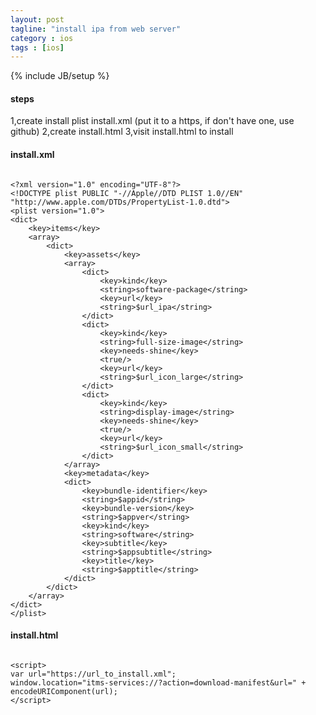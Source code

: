 ```yaml
---
layout: post
tagline: "install ipa from web server"
category : ios
tags : [ios]
---
```

{% include JB/setup %}

#### steps

1,create install plist install.xml (put it to a https, if don't have one, use github)
2,create install.html
3,visit install.html to install

#### install.xml

```

<?xml version="1.0" encoding="UTF-8"?>
<!DOCTYPE plist PUBLIC "-//Apple//DTD PLIST 1.0//EN" "http://www.apple.com/DTDs/PropertyList-1.0.dtd">
<plist version="1.0">
<dict>
	<key>items</key>
	<array>
		<dict>
			<key>assets</key>
			<array>
				<dict>
					<key>kind</key>
					<string>software-package</string>
					<key>url</key>
					<string>$url_ipa</string>
				</dict>
				<dict>
					<key>kind</key>
					<string>full-size-image</string>
					<key>needs-shine</key>
					<true/>
					<key>url</key>
					<string>$url_icon_large</string>
				</dict>
				<dict>
					<key>kind</key>
					<string>display-image</string>
					<key>needs-shine</key>
					<true/>
					<key>url</key>
					<string>$url_icon_small</string>
				</dict>
			</array>
			<key>metadata</key>
			<dict>
				<key>bundle-identifier</key>
				<string>$appid</string>
				<key>bundle-version</key>
				<string>$appver</string>
				<key>kind</key>
				<string>software</string>
				<key>subtitle</key>
				<string>$appsubtitle</string>
				<key>title</key>
				<string>$apptitle</string>
			</dict>
		</dict>
	</array>
</dict>
</plist>

```

#### install.html

```

<script>
var url="https://url_to_install.xml";
window.location="itms-services://?action=download-manifest&url=" + encodeURIComponent(url);
</script>

```
